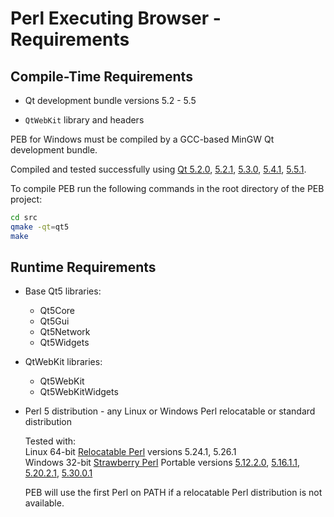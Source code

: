 # Perl Executing Browser - Requirements

## Compile-Time Requirements

* Qt development bundle versions 5.2 - 5.5  
  
* ``QtWebKit`` library and headers  

PEB for Windows must be compiled by a GCC-based MinGW Qt development bundle.  

Compiled and tested successfully using [Qt 5.2.0](https://download.qt.io/new_archive/qt/5.2/5.2.0/), [5.2.1](https://download.qt.io/new_archive/qt/5.2/5.2.1/), [5.3.0](https://download.qt.io/new_archive/qt/5.3/5.3.0/), [5.4.1](https://download.qt.io/new_archive/qt/5.4/5.4.1/), [5.5.1](https://download.qt.io/new_archive/qt/5.5/5.5.1/).  

To compile PEB run the following commands in the root directory of the PEB project:

```bash
cd src
qmake -qt=qt5
make
```

## Runtime Requirements

* Base Qt5 libraries:
  * Qt5Core  
  * Qt5Gui  
  * Qt5Network  
  * Qt5Widgets  
* QtWebKit libraries:
  * Qt5WebKit  
  * Qt5WebKitWidgets  

* Perl 5 distribution - any Linux or Windows Perl relocatable or standard distribution  

  Tested with:  
  Linux 64-bit [Relocatable Perl](https://github.com/skaji/relocatable-perl) versions 5.24.1, 5.26.1  
  Windows 32-bit [Strawberry Perl](http://strawberryperl.com/) Portable versions [5.12.2.0](http://strawberryperl.com/download/5.12.2.0/strawberry-perl-5.12.2.0-portable.zip), [5.16.1.1](http://strawberryperl.com/download/5.16.1.1/strawberry-perl-5.16.1.1-64bit-portable.zip), [5.20.2.1](), [5.30.0.1](http://strawberryperl.com/download/5.20.2.1/strawberry-perl-5.20.2.1-64bit-portable.zip)  

  PEB will use the first Perl on PATH if a relocatable Perl distribution is not available.

